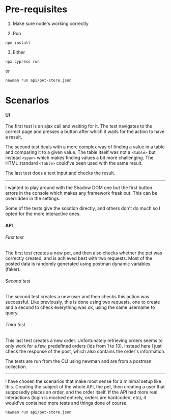 # Pre-requisites

1. Make sure node's working correctly

2. Run
```
npm install
```

3. Either 
```
npx cypress run
```
or
```
newman run api/pet-store.json
```

# Scenarios

#### UI

The first test is an ajax call and waiting for it. The test navigates to the correct page and presses a button after which it waits for the action to have a result.

The second test deals with a more complex way of finding a value in a table and comparing it to a given value. The table itself was not a `<table>` but instead `<span>` which makes finding values a bit more challenging. The HTML standard `<table>` could've been used with the same result.

The last test does a text input and checks the result.

---

I wanted to play around with the Shadow DOM one but the first button errors in the console which makes any framework freak out. This can be overridden in the settings.

Some of the tests give the solution directly, and others don't do much so I opted for the more interactive ones.

#### API

###### First test

The first test creates a new pet, and then also checks whether the pet was correctly created, and is achieved best with two requests. Most of the posted data is randomly generated using postman dynamic variables (faker).

###### Second test

The second test creates a new user and then checks this action was successful. Like previously, this is done using two requests, one to create and a second to check everything was ok, using the same username to query.

###### Third test

This last test creates a new order. Unfortunately retrieving orders seems to only work for a few, predefined orders (ids from 1 to 10). Instead here I just check the response of the post, which also contains the order's information.

The tests are run from the CLI using newman and are from a postman collection.


---

I have chosen the scenarios that make most sense for a minimal setup like this. Creating the subject of the whole API, the pet, then creating a user that supposedly places an order, and the order itself. If the API had more real interactions (login is mocked entirely, orders are hardcoded, etc), it would've contained more tests and things done of course.


```
newman run api/pet-store.json
```
